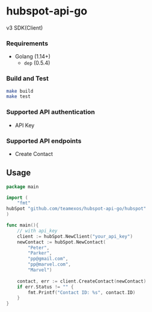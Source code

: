 # hubspot-api-go

v3 SDK(Client) 

### Requirements

- Golang (1.14+)
  - `dep` (0.5.4)
  
### Build and Test

```sh
make build
make test
```

### Supported API authentication

  - API Key
  
### Supported API endpoints
 - Create Contact
  
## Usage

```go
package main

import (
	"fmt"
hubSpot "github.com/teamexos/hubspot-api-go/hubspot"
)

func main(){
    // with api_key
    client := hubSpot.NewClient("your_api_key")
    newContact := hubSpot.NewContact(
        "Peter",
        "Parker",
        "pp@gmail.com",
        "pp@marvel.com",
        "Marvel")
    
    contact, err := client.CreateContact(newContact)
    if err.Status != "" {
        fmt.Printf("Contact ID: %s", contact.ID)
    }
}
```
